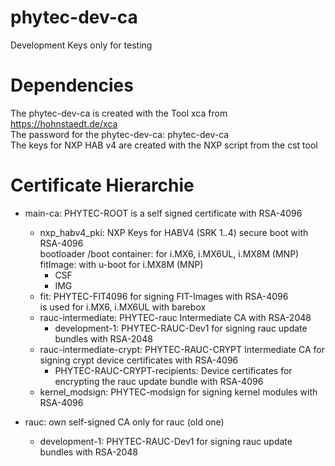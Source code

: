 # phytec-dev-ca
Development Keys only for testing

Dependencies
============
The phytec-dev-ca is created with the Tool xca from https://hohnstaedt.de/xca  
The password for the phytec-dev-ca: phytec-dev-ca  
The keys for NXP HAB v4 are created with the NXP script from the cst tool

Certificate Hierarchie
======================

* main-ca: PHYTEC-ROOT is a self signed certificate with RSA-4096
  * nxp_habv4_pki:  NXP Keys for HABV4 (SRK 1..4) secure boot with RSA-4096  
                    bootloader /boot container: for i.MX6, i.MX6UL, i.MX8M (MNP)  
                    fitImage: with u-boot for i.MX8M (MNP)
    * CSF
    * IMG
  * fit:    PHYTEC-FIT4096 for signing FIT-Images with RSA-4096  
            is used for i.MX6, i.MX6UL with barebox
  * rauc-intermediate: PHYTEC-rauc Intermediate CA with RSA-2048
    * development-1: PHYTEC-RAUC-Dev1 for signing rauc update bundles with RSA-2048
  * rauc-intermediate-crypt: PHYTEC-RAUC-CRYPT Intermediate CA for signing crypt device certificates with RSA-4096
    * PHYTEC-RAUC-CRYPT-recipients: Device certificates for encrypting the rauc update bundle with RSA-4096
  * kernel_modsign: PHYTEC-modsign for signing kernel modules with RSA-4096
  
* rauc: own self-signed CA only for rauc (old one)
  *  development-1: PHYTEC-RAUC-Dev1 for signing rauc update bundles with RSA-2048


